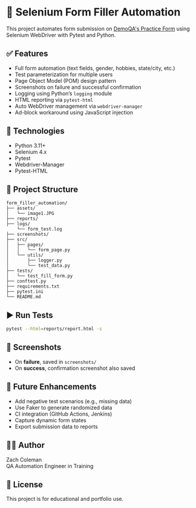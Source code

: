 # 🧾 Selenium Form Filler Automation

This project automates form submission on [DemoQA's Practice Form](https://demoqa.com/automation-practice-form) using Selenium WebDriver with Pytest and Python.

## ✅ Features

- Full form automation (text fields, gender, hobbies, state/city, etc.)
- Test parameterization for multiple users
- Page Object Model (POM) design pattern
- Screenshots on failure and successful confirmation
- Logging using Python’s `logging` module
- HTML reporting via `pytest-html`
- Auto WebDriver management via `webdriver-manager`
- Ad-block workaround using JavaScript injection

## 🧪 Technologies

- Python 3.11+
- Selenium 4.x
- Pytest
- Webdriver-Manager
- Pytest-HTML

## 📁 Project Structure

```
form_filler_automation/
├── assets/
│   └── image1.JPG
├── reports/
├── logs/
    └── form_test.log
├── screenshots/
├── src/
│   ├── pages/
│   │   └── form_page.py
│   └── utils/
│       ├── logger.py
│       └── test_data.py
├── tests/
│   └── test_fill_form.py
├── conftest.py
├── requirements.txt
├── pytest.ini
└── README.md
```

## ▶️ Run Tests

```bash
pytest --html=reports/report.html -s
```

## 📸 Screenshots

- On **failure**, saved in `screenshots/`
- On **success**, confirmation screenshot also saved

## 🔧 Future Enhancements

- Add negative test scenarios (e.g., missing data)
- Use Faker to generate randomized data
- CI integration (GitHub Actions, Jenkins)
- Capture dynamic form states
- Export submission data to reports

## 👨‍💻 Author

Zach Coleman  
QA Automation Engineer in Training

## 🪪 License

This project is for educational and portfolio use.
